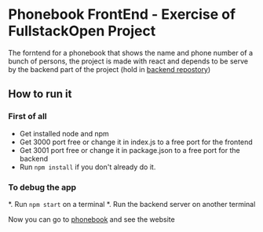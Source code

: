 # Phonebook FrontEnd - Exercise of FullstackOpen Project

The forntend for a phonebook that shows the name and phone number of a bunch of
persons, the project is made with react and depends to be serve by the backend
part of the project (hold in [backend repostory](https://github.com/AvaibleUser/phonebook-backend))

## How to run it

### First of all

* Get installed node and npm
* Get 3000 port free or change it in index.js to a free port for the frontend
* Get 3001 port free or change it in package.json to a free port for the backend
* Run `npm install` if you don't already do it.

### To debug the app

*. Run `npm start` on a terminal
*. Run the backend server on another terminal

Now you can go to [phonebook](http://localhost:3000) and see the website

